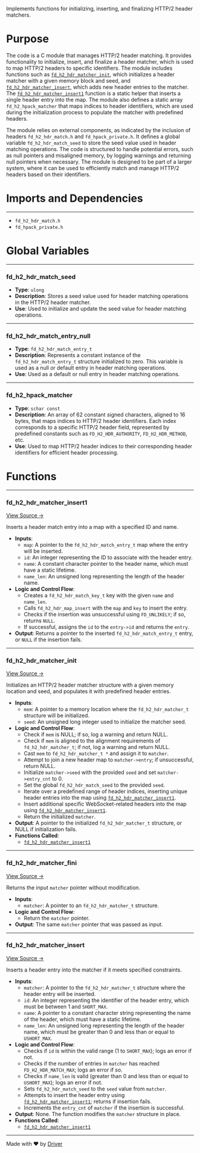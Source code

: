 <!--------------------------------------------------------------------------------->
<!-- IMPORTANT: This file is auto-generated by Driver (https://driver.ai). -------->
<!-- Manual edits may be overwritten on future commits. --------------------------->
<!--------------------------------------------------------------------------------->

Implements functions for initializing, inserting, and finalizing HTTP/2 header matchers.

# Purpose
The code is a C module that manages HTTP/2 header matching. It provides functionality to initialize, insert, and finalize a header matcher, which is used to map HTTP/2 headers to specific identifiers. The module includes functions such as [`fd_h2_hdr_matcher_init`](<#fd_h2_hdr_matcher_init>), which initializes a header matcher with a given memory block and seed, and [`fd_h2_hdr_matcher_insert`](<#fd_h2_hdr_matcher_insert>), which adds new header entries to the matcher. The [`fd_h2_hdr_matcher_insert1`](<#fd_h2_hdr_matcher_insert1>) function is a static helper that inserts a single header entry into the map. The module also defines a static array `fd_h2_hpack_matcher` that maps indices to header identifiers, which are used during the initialization process to populate the matcher with predefined headers.

The module relies on external components, as indicated by the inclusion of headers `fd_h2_hdr_match.h` and `fd_hpack_private.h`. It defines a global variable `fd_h2_hdr_match_seed` to store the seed value used in header matching operations. The code is structured to handle potential errors, such as null pointers and misaligned memory, by logging warnings and returning null pointers when necessary. The module is designed to be part of a larger system, where it can be used to efficiently match and manage HTTP/2 headers based on their identifiers.
# Imports and Dependencies

---
- `fd_h2_hdr_match.h`
- `fd_hpack_private.h`


# Global Variables

---
### fd\_h2\_hdr\_match\_seed
- **Type**: ``ulong``
- **Description**: Stores a seed value used for header matching operations in the HTTP/2 header matcher.
- **Use**: Used to initialize and update the seed value for header matching operations.


---
### fd\_h2\_hdr\_match\_entry\_null
- **Type**: ``fd_h2_hdr_match_entry_t``
- **Description**: Represents a constant instance of the `fd_h2_hdr_match_entry_t` structure initialized to zero. This variable is used as a null or default entry in header matching operations.
- **Use**: Used as a default or null entry in header matching operations.


---
### fd\_h2\_hpack\_matcher
- **Type**: `schar const`
- **Description**: An array of 62 constant signed characters, aligned to 16 bytes, that maps indices to HTTP/2 header identifiers. Each index corresponds to a specific HTTP/2 header field, represented by predefined constants such as `FD_H2_HDR_AUTHORITY`, `FD_H2_HDR_METHOD`, etc.
- **Use**: Used to map HTTP/2 header indices to their corresponding header identifiers for efficient header processing.


# Functions

---
### fd\_h2\_hdr\_matcher\_insert1<!-- {{#callable:fd_h2_hdr_matcher_insert1}} -->
[View Source →](<../../../../../src/waltz/h2/fd_h2_hdr_match.c#L8>)

Inserts a header match entry into a map with a specified ID and name.
- **Inputs**:
    - `map`: A pointer to the `fd_h2_hdr_match_entry_t` map where the entry will be inserted.
    - `id`: An integer representing the ID to associate with the header entry.
    - `name`: A constant character pointer to the header name, which must have a static lifetime.
    - `name_len`: An unsigned long representing the length of the header name.
- **Logic and Control Flow**:
    - Creates a `fd_h2_hdr_match_key_t` key with the given `name` and `name_len`.
    - Calls `fd_h2_hdr_map_insert` with the `map` and `key` to insert the entry.
    - Checks if the insertion was unsuccessful using `FD_UNLIKELY`; if so, returns `NULL`.
    - If successful, assigns the `id` to the `entry->id` and returns the `entry`.
- **Output**: Returns a pointer to the inserted `fd_h2_hdr_match_entry_t` entry, or `NULL` if the insertion fails.


---
### fd\_h2\_hdr\_matcher\_init<!-- {{#callable:fd_h2_hdr_matcher_init}} -->
[View Source →](<../../../../../src/waltz/h2/fd_h2_hdr_match.c#L20>)

Initializes an HTTP/2 header matcher structure with a given memory location and seed, and populates it with predefined header entries.
- **Inputs**:
    - `mem`: A pointer to a memory location where the `fd_h2_hdr_matcher_t` structure will be initialized.
    - `seed`: An unsigned long integer used to initialize the matcher seed.
- **Logic and Control Flow**:
    - Check if `mem` is NULL; if so, log a warning and return NULL.
    - Check if `mem` is aligned to the alignment requirements of `fd_h2_hdr_matcher_t`; if not, log a warning and return NULL.
    - Cast `mem` to `fd_h2_hdr_matcher_t *` and assign it to `matcher`.
    - Attempt to join a new header map to `matcher->entry`; if unsuccessful, return NULL.
    - Initialize `matcher->seed` with the provided `seed` and set `matcher->entry_cnt` to 0.
    - Set the global `fd_h2_hdr_match_seed` to the provided `seed`.
    - Iterate over a predefined range of header indices, inserting unique header entries into the map using [`fd_h2_hdr_matcher_insert1`](<#fd_h2_hdr_matcher_insert1>).
    - Insert additional specific WebSocket-related headers into the map using [`fd_h2_hdr_matcher_insert1`](<#fd_h2_hdr_matcher_insert1>).
    - Return the initialized `matcher`.
- **Output**: A pointer to the initialized `fd_h2_hdr_matcher_t` structure, or NULL if initialization fails.
- **Functions Called**:
    - [`fd_h2_hdr_matcher_insert1`](<#fd_h2_hdr_matcher_insert1>)


---
### fd\_h2\_hdr\_matcher\_fini<!-- {{#callable:fd_h2_hdr_matcher_fini}} -->
[View Source →](<../../../../../src/waltz/h2/fd_h2_hdr_match.c#L62>)

Returns the input `matcher` pointer without modification.
- **Inputs**:
    - `matcher`: A pointer to an `fd_h2_hdr_matcher_t` structure.
- **Logic and Control Flow**:
    - Return the `matcher` pointer.
- **Output**: The same `matcher` pointer that was passed as input.


---
### fd\_h2\_hdr\_matcher\_insert<!-- {{#callable:fd_h2_hdr_matcher_insert}} -->
[View Source →](<../../../../../src/waltz/h2/fd_h2_hdr_match.c#L67>)

Inserts a header entry into the matcher if it meets specified constraints.
- **Inputs**:
    - `matcher`: A pointer to the `fd_h2_hdr_matcher_t` structure where the header entry will be inserted.
    - `id`: An integer representing the identifier of the header entry, which must be between 1 and `SHORT_MAX`.
    - `name`: A pointer to a constant character string representing the name of the header, which must have a static lifetime.
    - `name_len`: An unsigned long representing the length of the header name, which must be greater than 0 and less than or equal to `USHORT_MAX`.
- **Logic and Control Flow**:
    - Checks if `id` is within the valid range (1 to `SHORT_MAX`); logs an error if not.
    - Checks if the number of entries in `matcher` has reached `FD_H2_HDR_MATCH_MAX`; logs an error if so.
    - Checks if `name_len` is valid (greater than 0 and less than or equal to `USHORT_MAX`); logs an error if not.
    - Sets `fd_h2_hdr_match_seed` to the `seed` value from `matcher`.
    - Attempts to insert the header entry using [`fd_h2_hdr_matcher_insert1`](<#fd_h2_hdr_matcher_insert1>); returns if insertion fails.
    - Increments the `entry_cnt` of `matcher` if the insertion is successful.
- **Output**: None. The function modifies the `matcher` structure in place.
- **Functions Called**:
    - [`fd_h2_hdr_matcher_insert1`](<#fd_h2_hdr_matcher_insert1>)



---
Made with ❤️ by [Driver](https://www.driver.ai/)